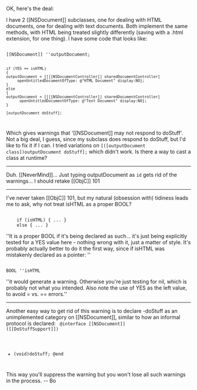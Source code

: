 OK, here's the deal:

I have 2 [[NSDocument]] subclasses, one for dealing with HTML documents, one for dealing with text documents. Both implement the same methods, with HTML being treated slightly differently (saving with a .html extension, for one thing). I have some code that looks like:

<code>
[[NSDocument]] ''outputDocument;

    if (YES == isHTML)
    {
	outputDocument = [[[[NSDocumentController]] sharedDocumentController] 
         openUntitledDocumentOfType: @"HTML Document" display:NO];
    }
    else
    {
	outputDocument = [[[[NSDocumentController]] sharedDocumentController] 
          openUntitledDocumentOfType: @"Text Document" display:NO];
    }

    [outputDocument doStuff];
</code>

Which gives warnings that '[[NSDocument]] may not respond to doStuff'. Not a big deal, I guess, since my subclass does respond to doStuff, but I'd like to fix it if I can. I tried variations on <code>[([outputDocument class])outputDocument doStuff];</code> which didn't work. Is there a way to cast a class at runtime?

----

Duh. [[NeverMind]]... Just typing outputDocument as <code>id</code> gets rid of the warnings... I should retake [[ObjC]] 101

----

I've never taken [[ObjC]] 101, but my natural (obsession with) tidiness leads me to ask, why not treat isHTML as a proper BOOL?

<code>
    if (isHTML) { ... }
    else { ... }
</code>

''It is a proper BOOL if it's being declared as such... it's just being explicitly tested for a YES value here - nothing wrong with it, just a matter of style. It's probably actually better to do it the first way, since if isHTML was mistakenly declared as a pointer: ''

<code>
BOOL ''isHTML
</code>

''it would generate a warning. Otherwise you're just testing for nil, which is probably not what you intended. Also note the use of YES as the left value, to avoid = vs. == errors.''

----

Another easy way to get rid of this warning is to declare -doStuff as an unimplemented category on [[NSDocument]], similar to how an informal protocol is declared:
<code>
@interface [[NSDocument]] ([[DoStuffSupport]])
- (void)doStuff;
@end
</code>
This way you'll suppress the warning but you won't lose all such warnings in the process. -- Bo